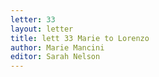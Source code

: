 ```yaml
---
letter: 33
layout: letter
title: lett 33 Marie to Lorenzo
author: Marie Mancini
editor: Sarah Nelson
---
```


